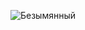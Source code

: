 ![Безымянный](https://github.com/zehrasarac/DMR-Car/assets/60752226/749dea15-f782-4d02-aabb-b3b018a12a37)
